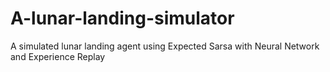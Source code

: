 # A-lunar-landing-simulator
A simulated lunar landing agent using Expected Sarsa with Neural Network and Experience Replay
